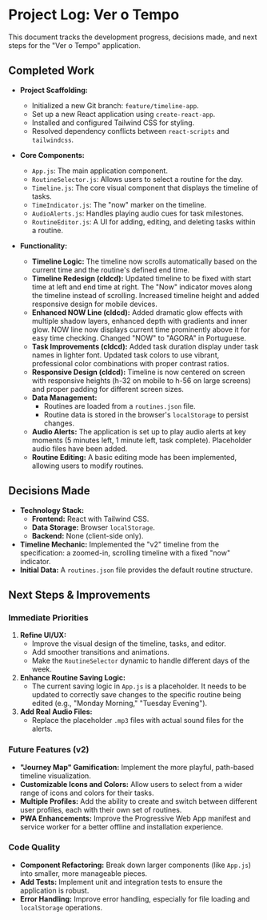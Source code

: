 # Project Log: Ver o Tempo

This document tracks the development progress, decisions made, and next steps for the "Ver o Tempo" application.

## Completed Work

*   **Project Scaffolding:**
    *   Initialized a new Git branch: `feature/timeline-app`.
    *   Set up a new React application using `create-react-app`.
    *   Installed and configured Tailwind CSS for styling.
    *   Resolved dependency conflicts between `react-scripts` and `tailwindcss`.

*   **Core Components:**
    *   `App.js`: The main application component.
    *   `RoutineSelector.js`: Allows users to select a routine for the day.
    *   `Timeline.js`: The core visual component that displays the timeline of tasks.
    *   `TimeIndicator.js`: The "now" marker on the timeline.
    *   `AudioAlerts.js`: Handles playing audio cues for task milestones.
    *   `RoutineEditor.js`: A UI for adding, editing, and deleting tasks within a routine.

*   **Functionality:**
    *   **Timeline Logic:** The timeline now scrolls automatically based on the current time and the routine's defined end time.
    *   **Timeline Redesign (cldcd):** Updated timeline to be fixed with start time at left and end time at right. The "Now" indicator moves along the timeline instead of scrolling. Increased timeline height and added responsive design for mobile devices.
    *   **Enhanced NOW Line (cldcd):** Added dramatic glow effects with multiple shadow layers, enhanced depth with gradients and inner glow. NOW line now displays current time prominently above it for easy time checking. Changed "NOW" to "AGORA" in Portuguese.
    *   **Task Improvements (cldcd):** Added task duration display under task names in lighter font. Updated task colors to use vibrant, professional color combinations with proper contrast ratios.
    *   **Responsive Design (cldcd):** Timeline is now centered on screen with responsive heights (h-32 on mobile to h-56 on large screens) and proper padding for different screen sizes.
    *   **Data Management:**
        *   Routines are loaded from a `routines.json` file.
        *   Routine data is stored in the browser's `localStorage` to persist changes.
    *   **Audio Alerts:** The application is set up to play audio alerts at key moments (5 minutes left, 1 minute left, task complete). Placeholder audio files have been added.
    *   **Routine Editing:** A basic editing mode has been implemented, allowing users to modify routines.

## Decisions Made

*   **Technology Stack:**
    *   **Frontend:** React with Tailwind CSS.
    *   **Data Storage:** Browser `localStorage`.
    *   **Backend:** None (client-side only).
*   **Timeline Mechanic:** Implemented the "v2" timeline from the specification: a zoomed-in, scrolling timeline with a fixed "now" indicator.
*   **Initial Data:** A `routines.json` file provides the default routine structure.

## Next Steps & Improvements

### Immediate Priorities

1.  **Refine UI/UX:**
    *   Improve the visual design of the timeline, tasks, and editor.
    *   Add smoother transitions and animations.
    *   Make the `RoutineSelector` dynamic to handle different days of the week.
2.  **Enhance Routine Saving Logic:**
    *   The current saving logic in `App.js` is a placeholder. It needs to be updated to correctly save changes to the specific routine being edited (e.g., "Monday Morning," "Tuesday Evening").
3.  **Add Real Audio Files:**
    *   Replace the placeholder `.mp3` files with actual sound files for the alerts.

### Future Features (v2)

*   **"Journey Map" Gamification:** Implement the more playful, path-based timeline visualization.
*   **Customizable Icons and Colors:** Allow users to select from a wider range of icons and colors for their tasks.
*   **Multiple Profiles:** Add the ability to create and switch between different user profiles, each with their own set of routines.
*   **PWA Enhancements:** Improve the Progressive Web App manifest and service worker for a better offline and installation experience.

### Code Quality

*   **Component Refactoring:** Break down larger components (like `App.js`) into smaller, more manageable pieces.
*   **Add Tests:** Implement unit and integration tests to ensure the application is robust.
*   **Error Handling:** Improve error handling, especially for file loading and `localStorage` operations.
